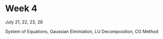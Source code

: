 # Week 4

July 21, 22, 23, 26

System of Equations, Gaussian Elminiation, LU Decomposition, CG Method
